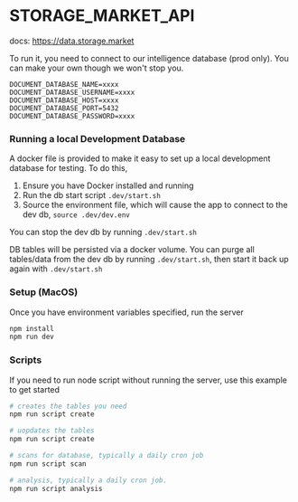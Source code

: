 # STORAGE_MARKET_API

docs: https://data.storage.market

To run it, you need to connect to our intelligence database (prod only). You can make your own though we won't stop you.

```
DOCUMENT_DATABASE_NAME=xxxx
DOCUMENT_DATABASE_USERNAME=xxxx
DOCUMENT_DATABASE_HOST=xxxx
DOCUMENT_DATABASE_PORT=5432
DOCUMENT_DATABASE_PASSWORD=xxxx
```

### Running a local Development Database

A docker file is provided to make it easy to set up a local development database for testing.
To do this, 

1. Ensure you have Docker installed and running
2. Run the db start script `.dev/start.sh`
3. Source the environment file, which will cause the app to connect to the dev db, `source .dev/dev.env`

You can stop the dev db by running `.dev/start.sh`

DB tables will be persisted via a docker volume. You can purge all tables/data from the dev db by running `.dev/start.sh`, then start it back up again with `.dev/start.sh`

### Setup (MacOS)

Once you have environment variables specified, run the server

```sh
npm install
npm run dev
```

### Scripts

If you need to run node script without running the server, use this example to get started

```sh
# creates the tables you need
npm run script create

# uopdates the tables
npm run script create

# scans for database, typically a daily cron job
npm run script scan

# analysis, typically a daily cron job.
npm run script analysis
```
